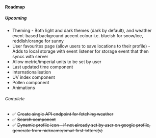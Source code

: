 #### Roadmap

##### Upcoming

- Theming - Both light and dark themes (dark by default), and weather event-based background accent colour i.e. blueish for snow/ice, reddish/orange for sunny
- User favourites page (allow users to save locations to their profile) - Adds to local storage with event listener for storage event that then syncs with server
- Allow metric/imperial units to be set by user
- Last updated time component
- Internationalisation
- UV index component
- Pollen component
- Animations

###### Complete

- :white_check_mark: ~~Create single API endpoint for fetching weather~~
- :white_check_mark: ~~Search component~~
- :white_check_mark: ~~Dynamic profile icon - if not already set by user on google profile, generate from nickname/email first letters(s)~~
